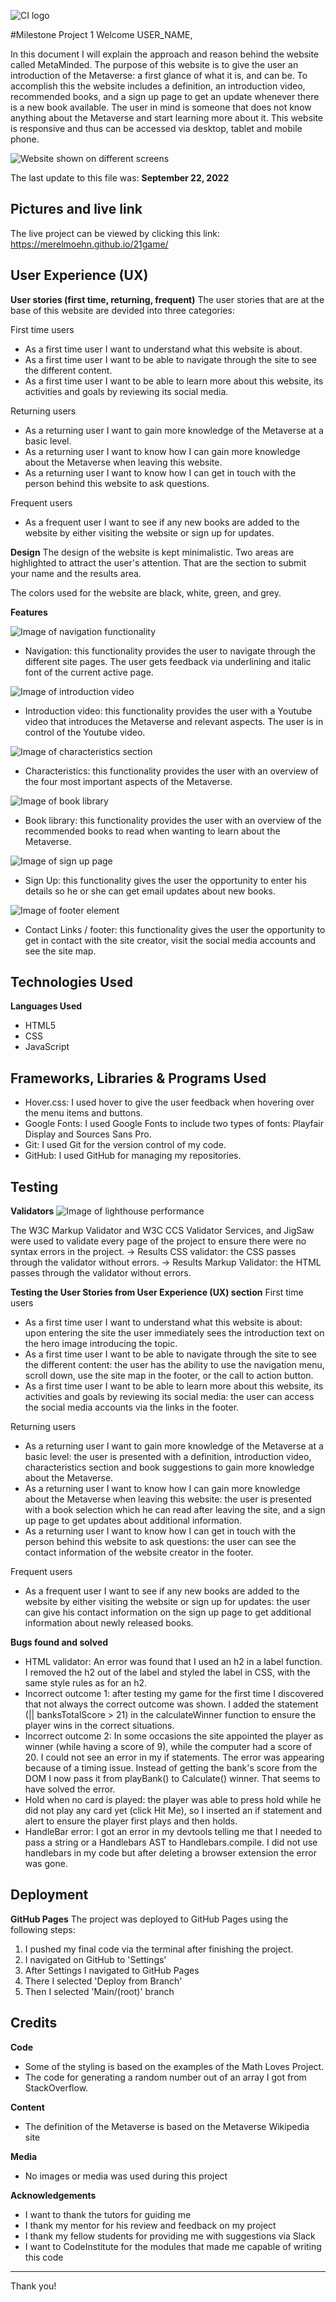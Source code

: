 ![CI logo](https://codeinstitute.s3.amazonaws.com/fullstack/ci_logo_small.png)

#Milestone Project 1
Welcome USER_NAME,

In this document I will explain the approach and reason behind the website called MetaMinded. The purpose of this website is to give the user an introduction of the Metaverse: a first glance of what it is, and can be. To accomplish this the website includes a definition, an introduction video, recommended books, and a sign up page to get an update whenever there is a new book available. The user in mind is someone that does not know anything about the Metaverse and start learning more about it. This website is responsive and thus can be accessed via desktop, tablet and mobile phone.

![Website shown on different screens](./assets/images/amIResponsive.png)

The last update to this file was: **September 22, 2022**

## Pictures and live link
The live project can be viewed by clicking this link: https://merelmoehn.github.io/21game/

## User Experience (UX)
**User stories (first time, returning, frequent)**
The user stories that are at the base of this website are devided into three categories:

First time users
* As a first time user I want to understand what this website is about.
* As a first time user I want to be able to navigate through the site to see the different content.
* As a first time user I want to be able to learn more about this website, its activities and goals by reviewing its social media.

Returning users
* As a returning user I want to gain more knowledge of the Metaverse at a basic level.
* As a returning user I want to know how I can gain more knowledge about the Metaverse when leaving this website.
* As a returning user I want to know how I can get in touch with the person behind this website to ask questions.

Frequent users
* As a frequent user I want to see if any new books are added to the website by either visiting the website or sign up for updates.


**Design**
The design of the website is kept minimalistic. Two areas are highlighted to attract the user's attention. That are the section to submit your name and the results area.

The colors used for the website are black, white, green, and grey.

**Features**

![Image of navigation functionality](assets/images/navigation.png)
* Navigation: this functionality provides the user to navigate through the different site pages. The user gets feedback via underlining and italic font of the current active page.

![Image of introduction video](assets/images/introduction_video.png)
* Introduction video: this functionality provides the user with a Youtube video that introduces the Metaverse and relevant aspects. The user is in control of the Youtube video.

![Image of characteristics section](assets/images/characteristics.png)
* Characteristics: this functionality provides the user with an overview of the four most important aspects of the Metaverse.

![Image of book library](assets/images/recommended_books.png)
* Book library: this functionality provides the user with an overview of the recommended books to read when wanting to learn about the Metaverse.

![Image of sign up page](assets/images/signup_form.png)
* Sign Up: this functionality gives the user the opportunity to enter his details so he or she can get email updates about new books.

![Image of footer element](assets/images/Footer.png)
* Contact Links / footer: this functionality gives the user the opportunity to get in contact with the site creator, visit the social media accounts and see the site map.


## Technologies Used
**Languages Used**
* HTML5
* CSS
* JavaScript

## Frameworks, Libraries & Programs Used
* Hover.css: I used hover to give the user feedback when hovering over the menu items and buttons.
* Google Fonts: I used Google Fonts to include two types of fonts: Playfair Display and Sources Sans Pro.
* Git: I used Git for the version control of my code.
* GitHub: I used GitHub for managing my repositories.

## Testing
**Validators**
![Image of lighthouse performance](./assets/images/lighthouseperformance.pngassets/images/Footer.png)

The W3C Markup Validator and W3C CCS Validator Services, and JigSaw were used to validate every page of the project to ensure there were no syntax errors in the project.
-> Results CSS validator: the CSS passes through the validator without errors.
-> Results Markup Validator: the HTML passes through the validator without errors.

**Testing the User Stories from User Experience (UX) section**
First time users
* As a first time user I want to understand what this website is about: upon entering the site the user immediately sees the introduction text on the hero image introducing the topic.
* As a first time user I want to be able to navigate through the site to see the different content: the user has the ability to use the navigation menu, scroll down, use the site map in the footer, or the call to action button.
* As a first time user I want to be able to learn more about this website, its activities and goals by reviewing its social media: the user can access the social media accounts via the links in the footer.

Returning users
* As a returning user I want to gain more knowledge of the Metaverse at a basic level: the user is presented with a definition, introduction video, characteristics section and book suggestions to gain more knowledge about the Metaverse.
* As a returning user I want to know how I can gain more knowledge about the Metaverse when leaving this website: the user is presented with a book selection which he can read after leaving the site, and a sign up page to get updates about additional information.
* As a returning user I want to know how I can get in touch with the person behind this website to ask questions: the user can see the contact information of the website creator in the footer.

Frequent users
* As a frequent user I want to see if any new books are added to the website by either visiting the website or sign up for updates: the user can give his contact information on the sign up page to get additional information about newly released books.


**Bugs found and solved**
* HTML validator: An error was found that I used an h2 in a label function. I removed the h2 out of the label and styled the label in CSS, with the same style rules as for an h2.
* Incorrect outcome 1: after testing my game for the first time I discovered that not always the correct outcome was shown. I added the statement (|| banksTotalScore > 21) in the calculateWinner function to ensure the player wins in the correct situations.
* Incorrect outcome 2: In some occasions the site appointed the player as winner (while having a score of 9), while the computer had a score of 20. I could not see an error in my if statements. The error was appearing because of a timing issue. Instead of getting the bank's score from the DOM I now pass it from playBank() to Calculate() winner. That seems to have solved the error.
* Hold when no card is played: the player was able to press hold while he did not play any card yet (click Hit Me), so I inserted an if statement and alert to ensure the player first plays and then holds.
* HandleBar error: I got an error in my devtools telling me that I needed to pass a string or a Handlebars AST to Handlebars.compile. I did not use handlebars in my code but after deleting a browser extension the error was gone.

## Deployment
**GitHub Pages**
The project was deployed to GitHub Pages using the following steps:
1. I pushed my final code via the terminal after finishing the project.
2. I navigated on GitHub to 'Settings'
3. After Settings I navigated to GitHub Pages
4. There I selected 'Deploy from Branch'
5. Then I selected 'Main/(root)' branch

## Credits
**Code**
* Some of the styling is based on the examples of the Math Loves Project.
* The code for generating a random number out of an array I got from StackOverflow.

**Content**
* The definition of the Metaverse is based on the Metaverse Wikipedia site

**Media**
* No images or media was used during this project

**Acknowledgements**
* I want to thank the tutors for guiding me 
* I thank my mentor for his review and feedback on my project
* I thank my fellow students for providing me with suggestions via Slack
* I want to CodeInstitute for the modules that made me capable of writing this code
---

Thank you!